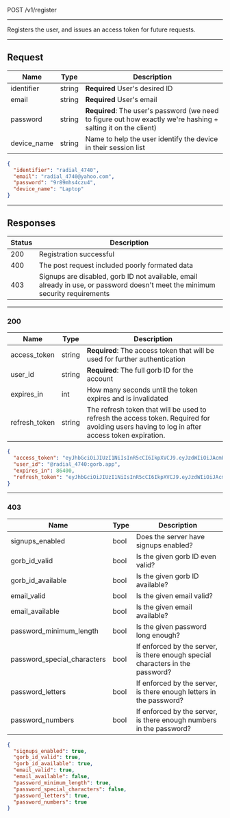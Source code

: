 POST /v1/register

---

Registers the user, and issues an access token for future requests.

---

## Request

| Name        | Type   | Description                                                                                                    |
| ----------- | ------ | -------------------------------------------------------------------------------------------------------------- |
| identifier  | string | **Required** User's desired ID                                                                                 |
| email       | string | **Required** User's email                                                                                      |
| password    | string | **Required**: The user's password (we need to figure out how exactly we're hashing + salting it on the client) |
| device_name | string | Name to help the user identify the device in their session list                                                |

```json
{
  "identifier": "radial_4740",
  "email": "radial_4740@yahoo.com",
  "password": "9r89mhs4czu4",
  "device_name": "Laptop"
}
```

---

## Responses

| Status | Description                                                                                                                   |
| ------ | ----------------------------------------------------------------------------------------------------------------------------- |
| 200    | Registration successful                                                                                                       |
| 400    | The post request included poorly formated data                                                                                |
| 403    | Signups are disabled, gorb ID not available, email already in use, or password doesn't meet the minimum security requirements |

---

### 200

| Name          | Type   | Description                                                                                                                                  |
| ------------- | ------ | -------------------------------------------------------------------------------------------------------------------------------------------- |
| access_token  | string | **Required**: The access token that will be used for further authentication                                                                  |
| user_id       | string | **Required**: The full gorb ID for the account                                                                                               |
| expires_in    | int    | How many seconds until the token expires and is invalidated                                                                                  |
| refresh_token | string | The refresh token that will be used to refresh the access token. Required for avoiding users having to log in after access token expiration. |

```json
{
  "access_token": "eyJhbGciOiJIUzI1NiIsInR5cCI6IkpXVCJ9.eyJzdWIiOiJAcmFkaWFsXzQ3NDA6Z29yYi5hcHAiLCJpZGVudGlmaWVyIjoicmFkaWFsXzQ3NDAiLCJpYXQiOjE3NDM4ODgyNDAsImV4cCI6MTc0NTk2MTg0MH0.MZsOfeOm98K2sgtJ3hIDy0iyX27tDJRgW5iSayBJIDM",
  "user_id": "@radial_4740:gorb.app",
  "expires_in": 86400,
  "refresh_token": "eyJhbGciOiJIUzI1NiIsInR5cCI6IkpXVCJ9.eyJzdWIiOiJAcmFkaWFsXzQ3NDA6Z29yYi5hcHAiLCJpZGVudGlmaWVyIjoicmFkaWFsXzQ3NDAiLCJpYXQiOjE3NDM4ODgyNDAsImV4cCI6MTc0NjQ4MDI0MH0.OvUDelrhELNBhizvAj7wm13YpDLYluI4sPeBmT5sPUg"
}
```

---

### 403

| Name                        | Type | Description                                                                    |
| --------------------------- | ---- | ------------------------------------------------------------------------------ |
| signups_enabled             | bool | Does the server have signups enabled?                                          |
| gorb_id_valid               | bool | Is the given gorb ID even valid?                                               |
| gorb_id_available           | bool | Is the given gorb ID available?                                                |
| email_valid                 | bool | Is the given email valid?                                                      |
| email_available             | bool | Is the given email available?                                                  |
| password_minimum_length     | bool | Is the given password long enough?                                             |
| password_special_characters | bool | If enforced by the server, is there enough special characters in the password? |
| password_letters            | bool | If enforced by the server, is there enough letters in the password?            |
| password_numbers            | bool | If enforced by the server, is there enough numbers in the password?            |

```json
{
  "signups_enabled": true,
  "gorb_id_valid": true,
  "gorb_id_available": true,
  "email_valid": true,
  "email_available": false,
  "password_minimum_length": true,
  "password_special_characters": false,
  "password_letters": true,
  "password_numbers": true
}
```
